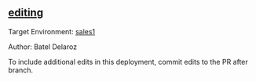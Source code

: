 ## [editing](https://app-staging.salto.io/orgs/b5aab9fe-29c9-4e45-b4e6-15ef52108553/envs/2575c873-9700-4b5e-ba7e-5497d4eb0df3/deployments/72ff111c-83b3-4e24-ab51-5d07eaad8cec)

Target Environment: [sales1](https://app-staging.salto.io/orgs/b5aab9fe-29c9-4e45-b4e6-15ef52108553/envs/2575c873-9700-4b5e-ba7e-5497d4eb0df3) 

Author: Batel Delaroz

To include additional edits in this deployment, commit edits to the PR after branch.